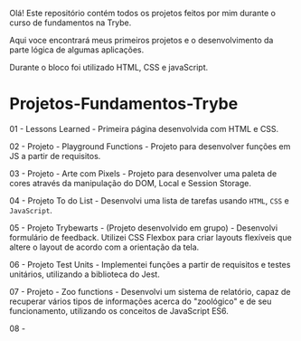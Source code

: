   Olá! Este repositório contém todos os projetos feitos por mim durante o curso de fundamentos na Trybe.
  
  Aqui voce encontrará meus primeiros projetos e o desenvolvimento da parte lógica de algumas aplicações.
  
  Durante o bloco foi utilizado HTML, CSS e javaScript.
  

# Projetos-Fundamentos-Trybe

01 - Lessons Learned - Primeira página desenvolvida com HTML e CSS.

02 - Projeto - Playground Functions - Projeto para desenvolver funções em JS a partir de requisitos.

03 - Projeto - Arte com Pixels - Projeto para desenvolver uma paleta de cores através da manipulação do DOM, Local e Session Storage.

04 - Projeto To do List - Desenvolvi uma lista de tarefas usando `HTML`, `CSS` e `JavaScript`.

05 - Projeto Trybewarts - (Projeto desenvolvido em grupo) - Desenvolvi formulário de feedback. Utilizei CSS Flexbox para criar layouts flexíveis
que altere o layout de acordo com a orientação da tela.

06 - Projeto Test Units -  Implementei funções a partir de requisitos e testes unitários, utilizando a biblioteca do Jest.

07 - Projeto - Zoo functions - Desenvolvi um sistema de relatório, capaz de recuperar vários tipos de informações acerca do "zoológico" e de seu funcionamento, utilizando os conceitos de JavaScript ES6.

08 - 
